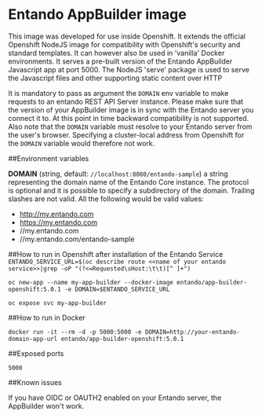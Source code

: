 # Entando AppBuilder image
This image was developed for use inside Openshift. It extends the official Openshift NodeJS image for compatibility
with Openshift's security and standard templates. It can however also be used in 'vanilla' Docker environments. It serves
a pre-built version of the Entando AppBuilder Javascript app at port 5000. The NodeJS 'serve' package is used to serve the Javascript
files and other supporting static content over HTTP

It is mandatory to pass as argument the `DOMAIN` env variable to make requests to an entando REST API Server instance. Please
make sure that the version of your AppBuilder image is in sync with the Entando server you connect it to. At this point in
time backward compatibility is not supported. Also note that the `DOMAIN` variable must resolve to your Entando server from
the user's browser. Specifying a cluster-local address from Openshift for the `DOMAIN` variable would therefore not work.

##Environment variables

__DOMAIN__ (string, default: `//localhost:8080/entando-sample`)
a string representing the domain name of the Entando Core instance. The protocol is optional and it is possible to 
specify a subdirectory of the domain. Trailing slashes are not valid.
All the following would be valid values:

* http://my.entando.com
* https://my.entando.com
* //my.entando.com
* //my.entando.com/entando-sample

##How to run in Openshift after installation of the Entando Service 
`ENTANDO_SERVICE_URL=$(oc describe route <<name of your entando service>>|grep -oP "(?<=Requested\sHost:\t\t)[^ ]+")`

`oc new-app --name my-app-builder --docker-image entando/app-builder-openshift:5.0.1 -e DOMAIN=$ENTANDO_SERVICE_URL`

`oc expose svc my-app-builder`

##How to run in Docker

`docker run -it --rm -d -p 5000:5000 -e DOMAIN=http://your-entando-domain-app-url entando/app-builder-openshift:5.0.1`

##Exposed ports

`5000`

##Known issues

If you have OIDC or OAUTH2 enabled on your Entando server, the AppBuilder won't work.
